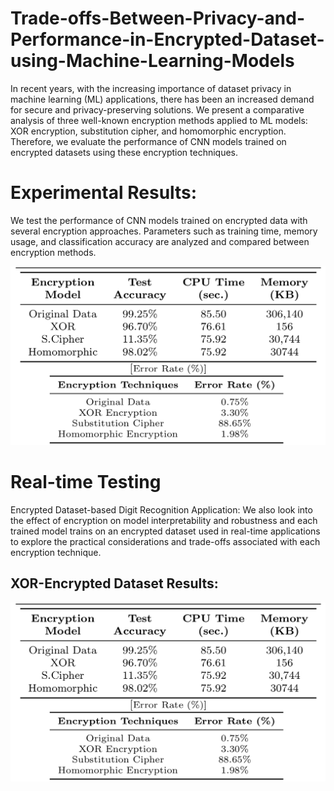 # Trade-offs-Between-Privacy-and-Performance-in-Encrypted-Dataset-using-Machine-Learning-Models


In recent years, with the increasing importance of dataset privacy in machine learning (ML) applications, there has been an increased demand for secure and privacy-preserving solutions. We present a comparative analysis of three well-known encryption methods applied to ML models: XOR encryption, substitution cipher, and homomorphic encryption. Therefore, we evaluate the performance of CNN models trained on encrypted datasets using these encryption techniques.  

# Experimental Results:

We test the performance of CNN models trained on encrypted data with several encryption approaches. Parameters such as training time, memory usage, and classification accuracy are analyzed and compared between encryption methods.

![Experimental Results](https://github.com/Rao-Sanaullah/Encrypted-Dataset-using-ML/blob/main/1.png)

# Real-time Testing

Encrypted Dataset-based Digit Recognition Application: We also look into the effect of encryption on model interpretability and robustness and each trained model trains on an encrypted dataset used in real-time applications to explore the practical considerations and trade-offs associated with each encryption technique.

## XOR-Encrypted Dataset Results: 

![Experimental Results](https://github.com/Rao-Sanaullah/Encrypted-Dataset-using-ML/blob/main/1.png)

